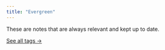 ```yaml
---
title: "Evergreen"
---
```

These are notes that are always relevant and kept up to date.

[See all tags →](/tags/)